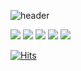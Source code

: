 ![header](https://capsule-render.vercel.app/api?type=waving&color=gradient&height=300&section=header&text=Welcome!&fontSize=90&desc=%20Namjun's%20Github%20profile&descAlign=60&descAlignY=65)


<a href="클릭시 이동할 링크" target="_blank"><img src="https://img.shields.io/badge/문자-색코드?style=flat-square&logo=#20C997&logoColor=white"/></a>
<a href="클릭시 이동할 링크" target="_blank"><img src="https://img.shields.io/badge/문자-색코드?style=flat-square&logo=이미지 이름&logoColor=white"/></a>
<a href="클릭시 이동할 링크" target="_blank"><img src="https://img.shields.io/badge/문자-색코드?style=flat-square&logo=이미지 이름&logoColor=white"/></a>
<a href="클릭시 이동할 링크" target="_blank"><img src="https://img.shields.io/badge/문자-색코드?style=flat-square&logo=이미지 이름&logoColor=white"/></a>
<a href="클릭시 이동할 링크" target="_blank"><img src="https://img.shields.io/badge/문자-색코드?style=flat-square&logo=이미지 이름&logoColor=white"/></a>

[![Hits](https://hits.seeyoufarm.com/api/count/incr/badge.svg?url=https%3A%2F%2Fgithub.com%2FNamjunKim12&count_bg=%23187CF7&title_bg=%23555555&icon=&icon_color=%23E7E7E7&title=viewed&edge_flat=false)](https://hits.seeyoufarm.com)
<!--
**NamjunKim12/NamjunKim12** is a ✨ _special_ ✨ repository because its `README.md` (this file) appears on your GitHub profile.

Here are some ideas to get you started:

- 🔭 I’m currently working on ...
- 🌱 I’m currently learning ...
- 👯 I’m looking to collaborate on ...
- 🤔 I’m looking for help with ...
- 💬 Ask me about ...
- 📫 How to reach me: ...
- 😄 Pronouns: ...
- ⚡ Fun fact: ...
-->
